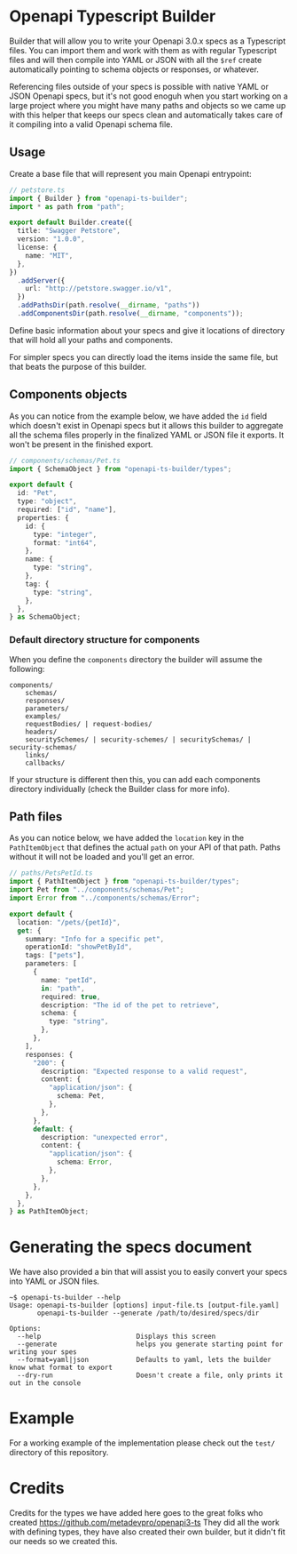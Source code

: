 # Openapi Typescript Builder

Builder that will allow you to write your Openapi 3.0.x specs as a Typescript files.
You can import them and work with them as with regular Typescript files and will then compile
into YAML or JSON with all the `$ref` create automatically pointing to schema objects or responses, or whatever.

Referencing files outside of your specs is possible with native YAML or JSON Openapi specs, but it's not good enoguh
when you start working on a large project where you might have many paths and objects so we came up with this
helper that keeps our specs clean and automatically takes care of it compiling into a valid Openapi schema file.

## Usage

Create a base file that will represent you main Openapi entrypoint:

```typescript
// petstore.ts
import { Builder } from "openapi-ts-builder";
import * as path from "path";

export default Builder.create({
  title: "Swagger Petstore",
  version: "1.0.0",
  license: {
    name: "MIT",
  },
})
  .addServer({
    url: "http://petstore.swagger.io/v1",
  })
  .addPathsDir(path.resolve(__dirname, "paths"))
  .addComponentsDir(path.resolve(__dirname, "components"));
```

Define basic information about your specs and give it locations of directory that will hold all your paths and components.

For simpler specs you can directly load the items inside the same file, but that beats the purpose of this builder.

## Components objects

As you can notice from the example below, we have added the `id` field which doesn't exist in Openapi specs but it allows
this builder to aggregate all the schema files properly in the finalized YAML or JSON file it exports. It won't be present
in the finished export.

```typescript
// components/schemas/Pet.ts
import { SchemaObject } from "openapi-ts-builder/types";

export default {
  id: "Pet",
  type: "object",
  required: ["id", "name"],
  properties: {
    id: {
      type: "integer",
      format: "int64",
    },
    name: {
      type: "string",
    },
    tag: {
      type: "string",
    },
  },
} as SchemaObject;
```

### Default directory structure for components

When you define the `components` directory the builder will assume the following:

```
components/
    schemas/
    responses/
    parameters/
    examples/
    requestBodies/ | request-bodies/
    headers/
    securitySchemes/ | security-schemes/ | securitySchemas/ | security-schemas/
    links/
    callbacks/
```

If your structure is different then this, you can add each components directory individually (check the Builder class for more info).

## Path files

As you can notice below, we have added the `location` key in the `PathItemObject` that defines the actual `path` on your API of that path.
Paths without it will not be loaded and you'll get an error.

```typescript
// paths/PetsPetId.ts
import { PathItemObject } from "openapi-ts-builder/types";
import Pet from "../components/schemas/Pet";
import Error from "../components/schemas/Error";

export default {
  location: "/pets/{petId}",
  get: {
    summary: "Info for a specific pet",
    operationId: "showPetById",
    tags: ["pets"],
    parameters: [
      {
        name: "petId",
        in: "path",
        required: true,
        description: "The id of the pet to retrieve",
        schema: {
          type: "string",
        },
      },
    ],
    responses: {
      "200": {
        description: "Expected response to a valid request",
        content: {
          "application/json": {
            schema: Pet,
          },
        },
      },
      default: {
        description: "unexpected error",
        content: {
          "application/json": {
            schema: Error,
          },
        },
      },
    },
  },
} as PathItemObject;
```

# Generating the specs document

We have also provided a bin that will assist you to easily convert your specs into YAML or JSON files.

```shell
~$ openapi-ts-builder --help
Usage: openapi-ts-builder [options] input-file.ts [output-file.yaml]
       openapi-ts-builder --generate /path/to/desired/specs/dir

Options:
  --help                        Displays this screen
  --generate                    helps you generate starting point for writing your spes
  --format=yaml|json            Defaults to yaml, lets the builder know what format to export
  --dry-run                     Doesn't create a file, only prints it out in the console
```

# Example

For a working example of the implementation please check out the `test/` directory of this repository.

# Credits

Credits for the types we have added here goes to the great folks who created https://github.com/metadevpro/openapi3-ts
They did all the work with defining types, they have also created their own builder, but it didn't fit our needs so we created this.

